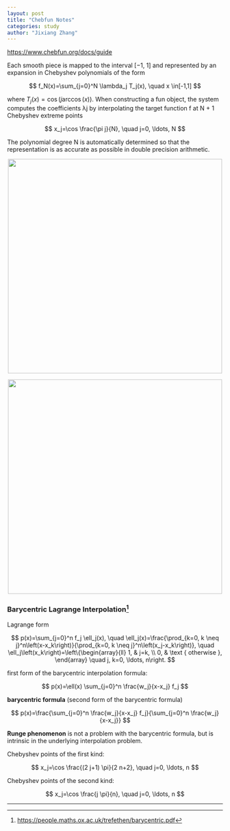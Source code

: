 ```yaml
---
layout: post
title: "Chebfun Notes"
categories: study
author: "Jixiang Zhang"
---
```


<https://www.chebfun.org/docs/guide>

Each smooth piece is mapped to the interval [−1, 1] and represented by an expansion in Chebyshev polynomials of the form

$$
f_N(x)=\sum_{j=0}^N \lambda_j T_j(x), \quad x \in[-1,1]
$$

where $T_j(x)=\cos (j \arccos (x))$. When constructing a fun object, the system computes the coefficients λj by interpolating the target function f at N + 1 Chebyshev extreme points

$$
x_j=\cos \frac{\pi j}{N}, \quad j=0, \ldots, N
$$

The polynomial degree N is automatically determined so that the representation is as accurate as possible in double precision arithmetic.

<p align="center">
  <img src="{{site.baseurl}}/images/fun.jpg" width="500"/>
</p>

<p align="center">
  <img src="{{site.baseurl}}/images/coeff.jpg" width="500"/>
</p>

### Barycentric Lagrange Interpolation[^1]

Lagrange form

$$
p(x)=\sum_{j=0}^n f_j \ell_j(x), \quad \ell_j(x)=\frac{\prod_{k=0, k \neq j}^n\left(x-x_k\right)}{\prod_{k=0, k \neq j}^n\left(x_j-x_k\right)}, \quad \ell_j\left(x_k\right)=\left\{\begin{array}{ll}
1, & j=k, \\
0, & \text { otherwise },
\end{array} \quad j, k=0, \ldots, n\right.
$$

first form of the barycentric interpolation formula:

$$
p(x)=\ell(x) \sum_{j=0}^n \frac{w_j}{x-x_j} f_j
$$

**barycentric formula** (second form of the barycentric formula)

$$
p(x)=\frac{\sum_{j=0}^n \frac{w_j}{x-x_j} f_j}{\sum_{j=0}^n \frac{w_j}{x-x_j}}
$$

**Runge phenomenon** is not a problem with the barycentric formula, but is intrinsic in the underlying interpolation problem.

Chebyshev points of the first kind:

$$
x_j=\cos \frac{(2 j+1) \pi}{2 n+2}, \quad j=0, \ldots, n
$$

Chebyshev points of the second kind:

$$
x_j=\cos \frac{j \pi}{n}, \quad j=0, \ldots, n
$$

---

[^1]: <https://people.maths.ox.ac.uk/trefethen/barycentric.pdf>
